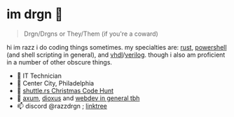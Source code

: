 # im drgn 🐉
> Drgn/Drgns or They/Them (if you're a coward)

hi im razz i do coding things sometimes. my specialties are: [rust](https://www.rust-lang.org/), [powershell](https://learn.microsoft.com/en-us/powershell/) (and shell scripting in general), and [vhdl](https://opensource.ieee.org/vasg)/[verilog](https://ieeexplore.ieee.org/document/5985443). though i also am proficient in a number of other obscure things.

- 🏢 IT Technician
- 📍 Center City, Philadelphia
- 🔭 [shuttle.rs Christmas Code Hunt](https://github.com/razzdrgn/shuttle-cch23)
- 🌱 [axum](https://github.com/tokio-rs/axum), [dioxus](https://dioxuslabs.com/) and [webdev in general tbh](https://roadmap.sh/)
- 📫 discord @razzdrgn ; [linktree](https://linktr.ee/razzdrgn)